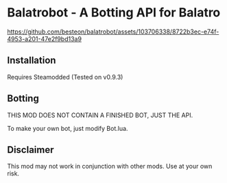 # Balatrobot - A Botting API for Balatro


https://github.com/besteon/balatrobot/assets/103706338/8722b3ec-e74f-4953-a201-47e2f9bd13a9


## Installation

Requires Steamodded (Tested on v0.9.3)

## Botting

THIS MOD DOES NOT CONTAIN A FINISHED BOT, JUST THE API.

To make your own bot, just modify Bot.lua.

## Disclaimer

This mod may not work in conjunction with other mods. Use at your own risk.
